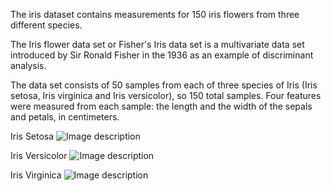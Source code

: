 The iris dataset contains measurements for 150 iris flowers from three different species.

The Iris flower data set or Fisher's Iris data set is a multivariate data set introduced by Sir Ronald Fisher in the 1936 as an example of discriminant analysis. 

The data set consists of 50 samples from each of three species of Iris (Iris setosa, Iris virginica and Iris versicolor), so 150 total samples. Four features were measured from each sample: the length and the width of the sepals and petals, in centimeters.

Iris Setosa
![Image description](http://upload.wikimedia.org/wikipedia/commons/5/56/Kosaciec_szczecinkowaty_Iris_setosa.jpg)

Iris Versicolor
![Image description](http://upload.wikimedia.org/wikipedia/commons/4/41/Iris_versicolor_3.jpg)

Iris Virginica
![Image description](http://upload.wikimedia.org/wikipedia/commons/9/9f/Iris_virginica.jpg)
